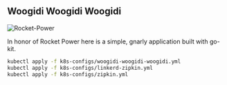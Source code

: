 Woogidi Woogidi Woogidi
---

![Rocket-Power](http://vignette2.wikia.nocookie.net/nickelodeon/images/7/7b/Rocket_Power_Group_Picture.jpg/revision/latest?cb=20120119220648)

In honor of Rocket Power here is a simple, gnarly application built with go-kit. 

```bash
kubectl apply -f k8s-configs/woogidi-woogidi-woogidi.yml
kubectl apply -f k8s-configs/linkerd-zipkin.yml
kubectl apply -f k8s-configs/zipkin.yml
```